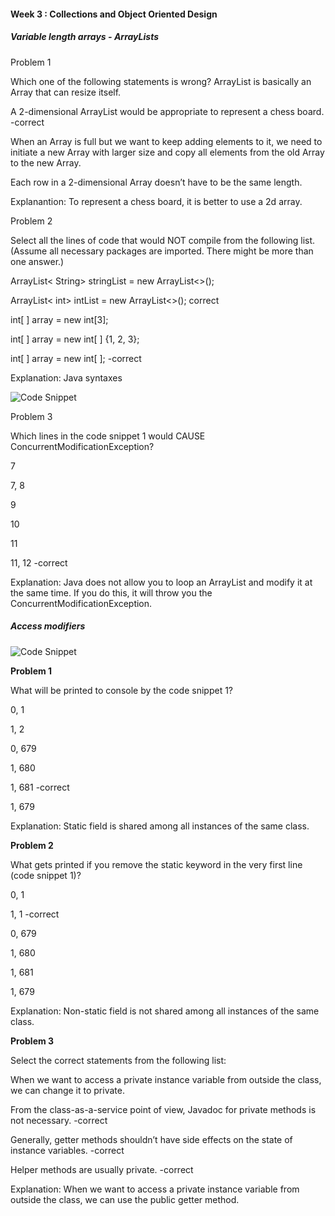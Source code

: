#### Week 3 : Collections and Object Oriented Design


##### Variable length arrays - ArrayLists

Problem 1

Which one of the following statements is wrong?
ArrayList is basically an Array that can resize itself.

A 2-dimensional ArrayList would be appropriate to represent a chess board. -correct

When an Array is full but we want to keep adding elements to it, we need to initiate a new Array with larger size and copy all elements from the old Array to the new Array.

Each row in a 2-dimensional Array doesn’t have to be the same length.
    

Explanantion: To represent a chess board, it is better to use a 2d array.


Problem 2

Select all the lines of code that would NOT compile from the following list. (Assume all necessary packages are imported. There might be more than one answer.)

ArrayList< String> stringList = new ArrayList<>();

ArrayList< int> intList = new ArrayList<>(); correct

int[ ] array = new int[3];

int[ ] array = new int[ ] {1, 2, 3};

int[ ] array = new int[ ]; -correct

Explanation:
Java syntaxes


![Code Snippet](https://prod-edxapp.edx-cdn.org/assets/courseware/v1/a951233c79bad3c9644478b5b69c7cb2/asset-v1:PennX+SD1x+2T2017+type@asset+block/Quiz3.1Problem3.png)

Problem 3

Which lines in the code snippet 1 would CAUSE ConcurrentModificationException?

7

7, 8

9

10

11 

11, 12 -correct

Explanation:
Java does not allow you to loop an ArrayList and modify it at the same time. If you do this, it will throw you the ConcurrentModificationException.

##### Access modifiers

![Code Snippet](https://prod-edxapp.edx-cdn.org/assets/courseware/v1/f082c547611ac77a8149c8c114e9b4e2/asset-v1:PennX+SD1x+2T2017+type@asset+block/Quiz_3.2.png)

**Problem 1**

What will be printed to console by the code snippet 1?

0, 1

1, 2

0, 679

1, 680

1, 681 -correct

1, 679


Explanation:
Static field is shared among all instances of the same class.

**Problem 2**

What gets printed if you remove the static keyword in the very first line (code snippet 1)?

0, 1

1, 1 -correct

0, 679

1, 680

1, 681

1, 679

Explanation:
Non-static field is not shared among all instances of the same class.

**Problem 3**

Select the correct statements from the following list:

When we want to access a private instance variable from outside the class, we can change it to private.

From the class-as-a-service point of view, Javadoc for private methods is not necessary. -correct

Generally, getter methods shouldn’t have side effects on the state of instance variables. -correct

Helper methods are usually private. -correct

Explanation:
When we want to access a private instance variable from outside the class, we can use the public getter method.